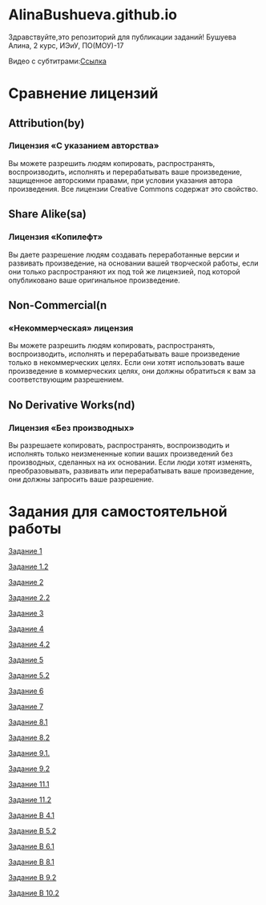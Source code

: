 # AlinaBushueva.github.io

Здравствуйте,это репозиторий для публикации заданий!
Бушуева Алина, 2 курс, ИЭиУ, ПО(МОУ)-17

Видео с субтитрами:[Ссылка](https://www.youtube.com/watch?v=EFPW7ugA-zw)



# Сравнение лицензий

## Attribution(by)
### Лицензия «С указанием авторства»

Вы можете разрешить людям копировать, распространять, воспроизводить, исполнять и перерабатывать ваше произведение, защищенное авторскими правами, при условии указания автора произведения. Все лицензии Creative Commons содержат это свойство.

## Share Alike(sa)
### Лицензия «Копилефт»

Вы даете разрешение людям создавать переработанные версии и развивать произведение, на основании вашей творческой работы, если они только распространяют их под той же лицензией, под которой опубликовано ваше оригинальное произведение.

## Non-Commercial(n
### «Некоммерческая» лицензия

Вы можете разрешить людям копировать, распространять, воспроизводить, исполнять и перерабатывать ваше произведение только в некоммерческих целях. Если они хотят использовать ваше произведение в коммерческих целях, они должны обратиться к вам за соответствующим разрешением.

## No Derivative Works(nd)
### Лицензия «Без производных»

Вы разрешаете копировать, распространять, воспроизводить и исполнять только неизмененные копии ваших произведений без производных, сделанных на их основании. Если люди хотят изменять, преобразовывать, развивать или перерабатывать ваше произведение, они должны запросить ваше разрешение.


# Задания для самостоятельной работы

[Задание 1](https://yadi.sk/i/4P5RT6HJ-6MNOg)

[Задание 1.2](https://yadi.sk/i/odX1SMgdcxkS2A)

[Задание 2](https://yadi.sk/i/pXyFsjqodjIw4g)

[Задание 2.2](https://yadi.sk/i/1ZRkB_NxLz8jYQ)

[Задание 3](https://yadi.sk/i/pwaF6TrPR7bkpg)

[Задание 4](https://yadi.sk/i/0v6eYes8Q8nhjA)

[Задание 4.2](https://yadi.sk/i/jJRsigxM4rw34g)

[Задание 5](https://yadi.sk/i/AN5MVK6SOLpUrQ)

[Задание 5.2](https://yadi.sk/i/ZTEwLO7k5qJv_w)

[Задание 6](https://yadi.sk/i/V7xBvb7lxEmIRA)

[Задание 7](https://yadi.sk/i/xhSGF-ZWXV7ZMQ)

[Задание 8.1](https://yadi.sk/i/HC5Em2Cb8UQeUw)

[Задание 8.2](https://yadi.sk/i/21Y8k2pGy_HzkQ)

[Задание 9.1.](https://yadi.sk/i/PWYOpzewckkKaw)

[Задание 9.2](https://yadi.sk/i/55Zr1J97KeYPrQ)

[Задание 11.1](https://yadi.sk/i/jODDDewxbsdnHQ)

[Задание 11.2](https://yadi.sk/i/hDac9VPVtz1EXw)

[Задание В 4.1](https://yadi.sk/i/rL3_TdyFlwJP7Q)

[Задание В 5.2](https://yadi.sk/i/JzOEpPmwjAAnYQ)

[Задание В 6.1](https://yadi.sk/i/dHaHEApHLMaGgQ)

[Задание B 8.1](https://yadi.sk/i/jkn7bo4zeMsIXw)

[Задание B 9.2](https://yadi.sk/i/W1GAYMvnT5JZbQ)

[Задание В 10.2 ](https://yadi.sk/i/FqReqda_4JXxPw)


